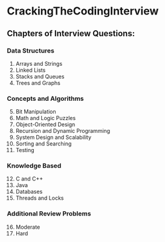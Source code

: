 # CrackingTheCodingInterview

## Chapters of Interview Questions:

### Data Structures
1. Arrays and Strings
2. Linked Lists
3. Stacks and Queues
4. Trees and Graphs

### Concepts and Algorithms
5. Bit Manipulation
6. Math and Logic Puzzles
7. Object-Oriented Design
8. Recursion and Dynamic Programming
9. System Design and Scalability
10. Sorting and Searching
11. Testing

### Knowledge Based
12. C and C++
13. Java
14. Databases
15. Threads and Locks

### Additional Review Problems
16. Moderate
17. Hard
